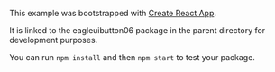 This example was bootstrapped with [Create React App](https://github.com/facebook/create-react-app).

It is linked to the eagleuibutton06 package in the parent directory for development purposes.

You can run `npm install` and then `npm start` to test your package.
